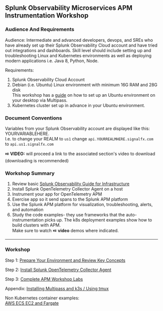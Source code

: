 ## Splunk Observability Microservices APM Instrumentation Workshop

### Audience And Requirements

Audience: Intermediate and advanced developers, devops, and SREs who have already set up their Splunk Observability Cloud account and have tried out integrations and dashboards. Skill level should include setting up and troubleshooting Linux and Kubernetes environments as well as deploying modern applications i.e. Java 8, Python, Node.

Requirements:   
1. Splunk Observability Cloud Account
2. Debian (i.e. Ubuntu) Linux environment with minimum 16G RAM and 28G disk  
This workshop has a [guide](./workshop-steps/1-prep.md) on how to set up an Ubuntu environment on your desktop via Multipass.
3. Kubernetes cluster set up in advance in your Ubuntu environment.

### Document Conventions

Variables from your Splunk Observability account are displayed like this: YOURVARIABLEHERE.   
I.e. to change your REALM to `us1` change `api.YOURREALMHERE.signalfx.com` to `api.us1.signalfx.com`  

:play_or_pause_button: **VIDEO:** will proceed a link to the associated section's video to download (downloading is recommended)

### Workshop Summary

1. Review basic [Splunk Observability Guide for Infrastructure](https://docs.splunk.com/Observability/infrastructure/infrastructure.html#nav-Set-up-Infrastructure-Monitoring)  
2. Install Splunk OpenTelemetry Collector Agent on a host
3. Instrument your app for OpenTelemetry APM
4. Exercise app so it send spans to the Splunk APM platform
5. Use the Splunk APM platform for visualization, troubleshooting, alerts, and automation
6. Study the code examples- they use frameworks that the auto-instrumentation picks up. The k8s deployment examples show how to build clusters with APM.  
   Make sure to watch :play_or_pause_button: **video** demos where indicated.

***

### Workshop

Step 1: [Prepare Your Environment and Review Key Concepts](./workshop-steps/1-prep.md)  

Step 2: [Install Splunk OpenTelemetry Collector Agent](./workshop-steps/2-otelagent.md)  

Step 3: [Complete APM Workshop Labs](./workshop-steps/3-workshop-labs.md)  

Appendix: [Installing Multipass and k3s / Using tmux](./workshop-steps/4-appendix.md)

Non Kubernetes container examples:  
[AWS ECS EC2 and Fargate ](misc)
